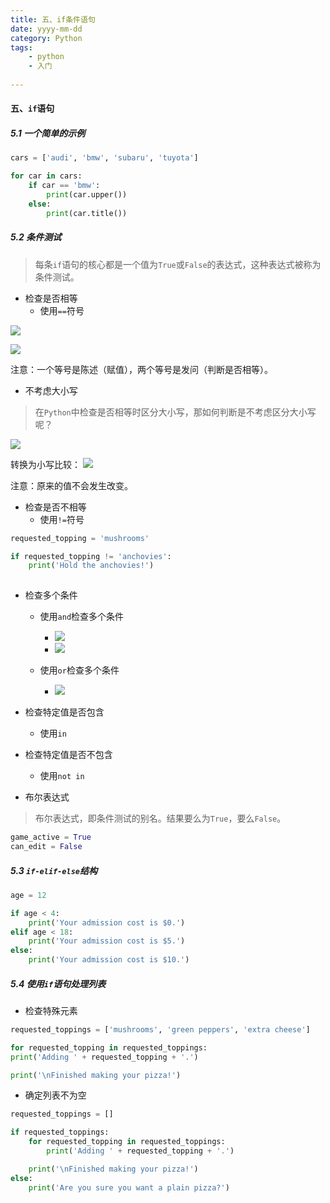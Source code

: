 ```yaml
---
title: 五、if条件语句
date: yyyy-mm-dd
category: Python
tags:
    - python
    - 入门
    
---
```


#### 五、`if`语句

##### 5.1 一个简单的示例

```python
cars = ['audi', 'bmw', 'subaru', 'tuyota']

for car in cars:
    if car == 'bmw':
        print(car.upper())
    else:
        print(car.title())
```

<!--more-->

##### 5.2 条件测试

> 每条`if`语句的核心都是一个值为`True`或`False`的表达式，这种表达式被称为条件测试。

- 检查是否相等
    - 使用`==`符号

![](http://ww1.sinaimg.cn/large/9c62a0cfly1g52uu5bzscj20r802aq44.jpg)

![](http://ww1.sinaimg.cn/large/9c62a0cfly1g52uuidpebj20r802cwfu.jpg)

注意：一个等号是陈述（赋值），两个等号是发问（判断是否相等）。

- 不考虑大小写

> 在`Python`中检查是否相等时区分大小写，那如何判断是不考虑区分大小写呢？

![](http://ww1.sinaimg.cn/large/9c62a0cfly1g52uy6odslj20r802ejsv.jpg)

转换为小写比较：
![](http://ww1.sinaimg.cn/large/9c62a0cfly1g52uymbzzcj20r803u416.jpg)

注意：原来的值不会发生改变。

- 检查是否不相等
    - 使用`!=`符号
```python
requested_topping = 'mushrooms'

if requested_topping != 'anchovies':
    print('Hold the anchovies!')
    
```
- 检查多个条件
    - 使用`and`检查多个条件
        - ![](http://ww1.sinaimg.cn/large/9c62a0cfly1g52v9g94uej20r8036jtn.jpg)
        - ![](http://ww1.sinaimg.cn/large/9c62a0cfly1g52vcejw5gj20r80360uz.jpg)
        
    - 使用`or`检查多个条件
        - ![](http://ww1.sinaimg.cn/large/9c62a0cfly1g52vef4js5j20r805e0wp.jpg)
    
- 检查特定值是否包含
    - 使用`in`
- 检查特定值是否不包含
    - 使用`not in`
    
- 布尔表达式

> 布尔表达式，即条件测试的别名。结果要么为`True`，要么`False`。

```python
game_active = True
can_edit = False
```

##### 5.3 `if-elif-else`结构

```python
age = 12

if age < 4:
    print('Your admission cost is $0.')
elif age < 18:
    print('Your admission cost is $5.')
else:
    print('Your admission cost is $10.')
```

##### 5.4 使用`if`语句处理列表

- 检查特殊元素
```python
requested_toppings = ['mushrooms', 'green peppers', 'extra cheese']

for requested_topping in requested_toppings:
print('Adding ' + requested_topping + '.')

print('\nFinished making your pizza!')
```

- 确定列表不为空
```python
requested_toppings = []

if requested_toppings:
    for requested_topping in requested_toppings:
        print('Adding ' + requested_topping + '.')

    print('\nFinished making your pizza!')
else:
    print('Are you sure you want a plain pizza?')
```

